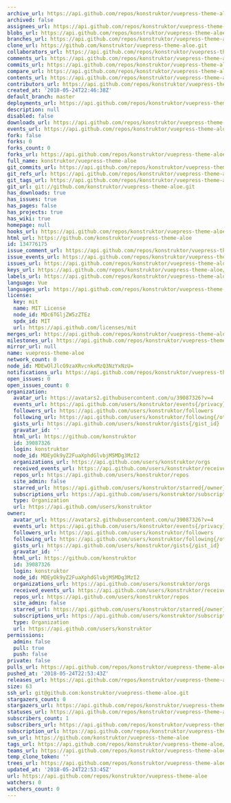 ```yaml
---
archive_url: https://api.github.com/repos/konstruktor/vuepress-theme-aloe/{archive_format}{/ref}
archived: false
assignees_url: https://api.github.com/repos/konstruktor/vuepress-theme-aloe/assignees{/user}
blobs_url: https://api.github.com/repos/konstruktor/vuepress-theme-aloe/git/blobs{/sha}
branches_url: https://api.github.com/repos/konstruktor/vuepress-theme-aloe/branches{/branch}
clone_url: https://github.com/konstruktor/vuepress-theme-aloe.git
collaborators_url: https://api.github.com/repos/konstruktor/vuepress-theme-aloe/collaborators{/collaborator}
comments_url: https://api.github.com/repos/konstruktor/vuepress-theme-aloe/comments{/number}
commits_url: https://api.github.com/repos/konstruktor/vuepress-theme-aloe/commits{/sha}
compare_url: https://api.github.com/repos/konstruktor/vuepress-theme-aloe/compare/{base}...{head}
contents_url: https://api.github.com/repos/konstruktor/vuepress-theme-aloe/contents/{+path}
contributors_url: https://api.github.com/repos/konstruktor/vuepress-theme-aloe/contributors
created_at: '2018-05-24T22:46:38Z'
default_branch: master
deployments_url: https://api.github.com/repos/konstruktor/vuepress-theme-aloe/deployments
description: null
disabled: false
downloads_url: https://api.github.com/repos/konstruktor/vuepress-theme-aloe/downloads
events_url: https://api.github.com/repos/konstruktor/vuepress-theme-aloe/events
fork: false
forks: 0
forks_count: 0
forks_url: https://api.github.com/repos/konstruktor/vuepress-theme-aloe/forks
full_name: konstruktor/vuepress-theme-aloe
git_commits_url: https://api.github.com/repos/konstruktor/vuepress-theme-aloe/git/commits{/sha}
git_refs_url: https://api.github.com/repos/konstruktor/vuepress-theme-aloe/git/refs{/sha}
git_tags_url: https://api.github.com/repos/konstruktor/vuepress-theme-aloe/git/tags{/sha}
git_url: git://github.com/konstruktor/vuepress-theme-aloe.git
has_downloads: true
has_issues: true
has_pages: false
has_projects: true
has_wiki: true
homepage: null
hooks_url: https://api.github.com/repos/konstruktor/vuepress-theme-aloe/hooks
html_url: https://github.com/konstruktor/vuepress-theme-aloe
id: 134776175
issue_comment_url: https://api.github.com/repos/konstruktor/vuepress-theme-aloe/issues/comments{/number}
issue_events_url: https://api.github.com/repos/konstruktor/vuepress-theme-aloe/issues/events{/number}
issues_url: https://api.github.com/repos/konstruktor/vuepress-theme-aloe/issues{/number}
keys_url: https://api.github.com/repos/konstruktor/vuepress-theme-aloe/keys{/key_id}
labels_url: https://api.github.com/repos/konstruktor/vuepress-theme-aloe/labels{/name}
language: Vue
languages_url: https://api.github.com/repos/konstruktor/vuepress-theme-aloe/languages
license:
  key: mit
  name: MIT License
  node_id: MDc6TGljZW5zZTEz
  spdx_id: MIT
  url: https://api.github.com/licenses/mit
merges_url: https://api.github.com/repos/konstruktor/vuepress-theme-aloe/merges
milestones_url: https://api.github.com/repos/konstruktor/vuepress-theme-aloe/milestones{/number}
mirror_url: null
name: vuepress-theme-aloe
network_count: 0
node_id: MDEwOlJlcG9zaXRvcnkxMzQ3NzYxNzU=
notifications_url: https://api.github.com/repos/konstruktor/vuepress-theme-aloe/notifications{?since,all,participating}
open_issues: 0
open_issues_count: 0
organization:
  avatar_url: https://avatars2.githubusercontent.com/u/39087326?v=4
  events_url: https://api.github.com/users/konstruktor/events{/privacy}
  followers_url: https://api.github.com/users/konstruktor/followers
  following_url: https://api.github.com/users/konstruktor/following{/other_user}
  gists_url: https://api.github.com/users/konstruktor/gists{/gist_id}
  gravatar_id: ''
  html_url: https://github.com/konstruktor
  id: 39087326
  login: konstruktor
  node_id: MDEyOk9yZ2FuaXphdGlvbjM5MDg3MzI2
  organizations_url: https://api.github.com/users/konstruktor/orgs
  received_events_url: https://api.github.com/users/konstruktor/received_events
  repos_url: https://api.github.com/users/konstruktor/repos
  site_admin: false
  starred_url: https://api.github.com/users/konstruktor/starred{/owner}{/repo}
  subscriptions_url: https://api.github.com/users/konstruktor/subscriptions
  type: Organization
  url: https://api.github.com/users/konstruktor
owner:
  avatar_url: https://avatars2.githubusercontent.com/u/39087326?v=4
  events_url: https://api.github.com/users/konstruktor/events{/privacy}
  followers_url: https://api.github.com/users/konstruktor/followers
  following_url: https://api.github.com/users/konstruktor/following{/other_user}
  gists_url: https://api.github.com/users/konstruktor/gists{/gist_id}
  gravatar_id: ''
  html_url: https://github.com/konstruktor
  id: 39087326
  login: konstruktor
  node_id: MDEyOk9yZ2FuaXphdGlvbjM5MDg3MzI2
  organizations_url: https://api.github.com/users/konstruktor/orgs
  received_events_url: https://api.github.com/users/konstruktor/received_events
  repos_url: https://api.github.com/users/konstruktor/repos
  site_admin: false
  starred_url: https://api.github.com/users/konstruktor/starred{/owner}{/repo}
  subscriptions_url: https://api.github.com/users/konstruktor/subscriptions
  type: Organization
  url: https://api.github.com/users/konstruktor
permissions:
  admin: false
  pull: true
  push: false
private: false
pulls_url: https://api.github.com/repos/konstruktor/vuepress-theme-aloe/pulls{/number}
pushed_at: '2018-05-24T22:53:43Z'
releases_url: https://api.github.com/repos/konstruktor/vuepress-theme-aloe/releases{/id}
size: 63
ssh_url: git@github.com:konstruktor/vuepress-theme-aloe.git
stargazers_count: 0
stargazers_url: https://api.github.com/repos/konstruktor/vuepress-theme-aloe/stargazers
statuses_url: https://api.github.com/repos/konstruktor/vuepress-theme-aloe/statuses/{sha}
subscribers_count: 1
subscribers_url: https://api.github.com/repos/konstruktor/vuepress-theme-aloe/subscribers
subscription_url: https://api.github.com/repos/konstruktor/vuepress-theme-aloe/subscription
svn_url: https://github.com/konstruktor/vuepress-theme-aloe
tags_url: https://api.github.com/repos/konstruktor/vuepress-theme-aloe/tags
teams_url: https://api.github.com/repos/konstruktor/vuepress-theme-aloe/teams
temp_clone_token: ''
trees_url: https://api.github.com/repos/konstruktor/vuepress-theme-aloe/git/trees{/sha}
updated_at: '2018-05-24T22:53:45Z'
url: https://api.github.com/repos/konstruktor/vuepress-theme-aloe
watchers: 0
watchers_count: 0
---
```


